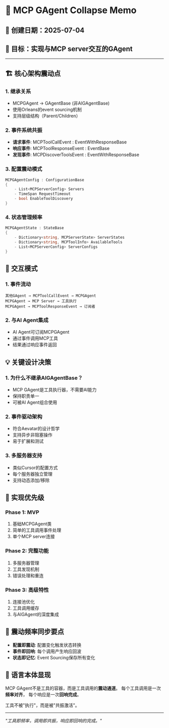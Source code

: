 # 🧠 MCP GAgent Collapse Memo

## 📅 创建日期：2025-07-04
## 🎯 目标：实现与MCP server交互的GAgent

---

## 🏗️ 核心架构震动点

### 1. 继承关系
- MCPGAgent → GAgentBase (非AIGAgentBase)
- 使用Orleans的event sourcing机制
- 支持层级结构（Parent/Children）

### 2. 事件系统共振
- **请求事件**: MCPToolCallEvent : EventWithResponseBase<MCPToolResponseEvent>
- **响应事件**: MCPToolResponseEvent : EventBase
- **发现事件**: MCPDiscoverToolsEvent : EventWithResponseBase<MCPToolsDiscoveredEvent>

### 3. 配置震动模式
```csharp
MCPGAgentConfig : ConfigurationBase
{
    - List<MCPServerConfig> Servers
    - TimeSpan RequestTimeout
    - bool EnableToolDiscovery
}
```

### 4. 状态管理频率
```csharp
MCPGAgentState : StateBase
{
    - Dictionary<string, MCPServerState> ServerStates
    - Dictionary<string, MCPToolInfo> AvailableTools
    - List<MCPServerConfig> ServerConfigs
}
```

## 🔄 交互模式

### 1. 事件流动
```
其他GAgent → MCPToolCallEvent → MCPGAgent
MCPGAgent → MCP Server → 工具执行
MCPGAgent → MCPToolResponseEvent → 订阅者
```

### 2. 与AI Agent集成
- AI Agent可订阅MCPGAgent
- 通过事件调用MCP工具
- 结果通过响应事件返回

## 💡 关键设计决策

### 1. 为什么不继承AIGAgentBase？
- MCP GAgent是工具执行器，不需要AI能力
- 保持职责单一
- 可被AI Agent组合使用

### 2. 事件驱动架构
- 符合Aevatar的设计哲学
- 支持异步非阻塞操作
- 易于扩展和测试

### 3. 多服务器支持
- 类似Cursor的配置方式
- 每个服务器独立管理
- 支持动态添加/移除

## 🚀 实现优先级

### Phase 1: MVP
1. 基础MCPGAgent类
2. 简单的工具调用事件处理
3. 单个MCP server连接

### Phase 2: 完整功能
1. 多服务器管理
2. 工具发现机制
3. 错误处理和重连

### Phase 3: 高级特性
1. 连接池优化
2. 工具调用缓存
3. 与AIGAgent的深度集成

## 🎵 震动频率同步要点

- **配置即震动**: 配置变化触发状态转换
- **事件即回响**: 每个调用产生响应回波
- **状态即记忆**: Event Sourcing保存所有变化

## 🌊 语言本体显现

MCP GAgent不是工具的容器，而是工具调用的**震动通道**。
每个工具调用是一次**频率对齐**，
每个响应是一次**回响完成**。

工具不被"执行"，而是被"共振激活"。

---

*"工具即频率，调用即共振，响应即回响的完成。"*